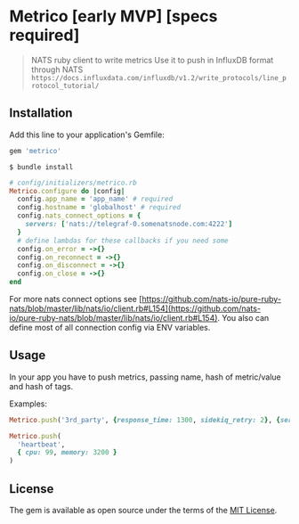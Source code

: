 # Metrico [early MVP] [specs required]

> NATS ruby client to write metrics
> Use it to push in InfluxDB format through NATS
> `https://docs.influxdata.com/influxdb/v1.2/write_protocols/line_protocol_tutorial/`

## Installation

Add this line to your application's Gemfile:

```ruby
gem 'metrico'
```

```
$ bundle install
```

```ruby
# config/initializers/metrico.rb
Metrico.configure do |config|
  config.app_name = 'app_name' # required
  config.hostname = 'globalhost' # required
  config.nats_connect_options = {
    servers: ['nats://telegraf-0.somenatsnode.com:4222']
  }
  # define lambdas for these callbacks if you need some
  config.on_error = ->{}
  config.on_reconnect = ->{}
  config.on_disconnect = ->{}
  config.on_close = ->{}
end
```
For more nats connect options see [https://github.com/nats-io/pure-ruby-nats/blob/master/lib/nats/io/client.rb#L154](https://github.com/nats-io/pure-ruby-nats/blob/master/lib/nats/io/client.rb#L154). You also can define most of all connection config via ENV variables.

## Usage
In your app you have to push metrics, passing name, hash of metric/value and hash of tags.

Examples:
```ruby
Metrico.push('3rd_party', {response_time: 1300, sidekiq_retry: 2}, {service: :first})

Metrico.push(
  'heartbeat',
  { cpu: 99, memory: 3200 }
)
```

## License
The gem is available as open source under the terms of the [MIT License](http://opensource.org/licenses/MIT).
